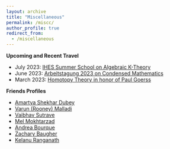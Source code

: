 ```yaml
---
layout: archive
title: "Miscellaneous"
permalink: /miscc/
author_profile: true
redirect_from:
  - /miscellaneous
---
```



**Upcoming and Recent Travel**
* July 2023: [IHES Summer School on Algebraic K-Theory](https://indico.math.cnrs.fr/event/8837/)
* June 2023: [Arbeitstagung 2023 on Condensed Mathematics](https://www.mpim-bonn.mpg.de/node/11707)
* March 2023: [Homotopy Theory in honor of Paul Goerss](https://antieau.github.io/workshops/202301-goerss.html)

**Friends Profiles**

* [Amartya Shekhar Dubey](https://amartyasd.github.io/)
* [Varun (Rooney) Malladi](https://varunmalladi.github.io/)
* [Vaibhav Sutrave](https://vbvstrv.github.io/info.html)
* [Mel Mokhtarzad](https://mealaud.com/)
* [Andrea Bourque](https://www.math.lsu.edu/~abour99/)
* [Zachary Baugher](https://www.math.ucla.edu/~zmb/)
* [Kelanu Ranganath](https://kelanu.com/)
